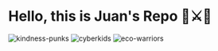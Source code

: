# Hello, this is Juan's Repo 💖⚔️💚

![kindness-punks](https://github.com/naulari/naulari/assets/92957562/9fd83c2b-4c90-4953-9c08-a780bdff6d07)
![cyberkids](https://github.com/naulari/naulari/assets/92957562/3cbd1dd1-abf4-4846-8941-0f3e81f60ba4)
![eco-warriors](https://github.com/naulari/naulari/assets/92957562/6634f24b-fb16-4195-8074-0384308b46ce)
